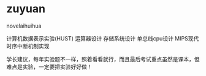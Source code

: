 # zuyuan
novelaihuihua

计算机数据表示实验(HUST)
运算器设计
存储系统设计
单总线cpu设计
MIPS现代时序中断机制实现

学长建议，每年实验题不一样，照着看看就行，而且最后考试重点虽然是课本，但难点是实验，一定要把实验好好做！
